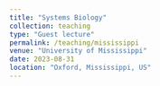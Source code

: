 ```yaml
---
title: "Systems Biology"
collection: teaching
type: "Guest lecture"
permalink: /teaching/mississippi
venue: "University of Mississippi"
date: 2023-08-31
location: "Oxford, Mississippi, US"
---
```

